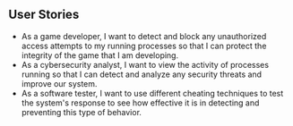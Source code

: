 ## User Stories

- As a game developer, I want to detect and block any unauthorized access attempts to my running processes so that I can protect the integrity of the game that I am developing.
- As a cybersecurity analyst, I want to view the activity of processes running so that I can detect and analyze any security threats and improve our system.
- As a software tester, I want to use different cheating techniques to test the system's response to see how effective it is in detecting and preventing this type of behavior. 
